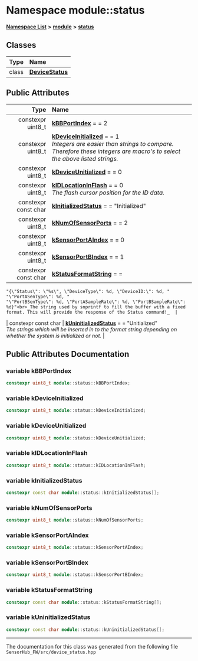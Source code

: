 

# Namespace module::status



[**Namespace List**](namespaces.md) **>** [**module**](namespacemodule.md) **>** [**status**](namespacemodule_1_1status.md)




















## Classes

| Type | Name |
| ---: | :--- |
| class | [**DeviceStatus**](classmodule_1_1status_1_1DeviceStatus.md) <br> |






## Public Attributes

| Type | Name |
| ---: | :--- |
|  constexpr uint8\_t | [**kBBPortIndex**](#variable-kbbportindex)   = = 2<br> |
|  constexpr uint8\_t | [**kDeviceInitialized**](#variable-kdeviceinitialized)   = = 1<br>_Integers are easier than strings to compare. Therefore these integers are macro's to select the above listed strings._  |
|  constexpr uint8\_t | [**kDeviceUnitialized**](#variable-kdeviceunitialized)   = = 0<br> |
|  constexpr uint8\_t | [**kIDLocationInFlash**](#variable-kidlocationinflash)   = = 0<br>_The flash cursor position for the ID data._  |
|  constexpr const char | [**kInitializedStatus**](#variable-kinitializedstatus)   = = "Initialized"<br> |
|  constexpr uint8\_t | [**kNumOfSensorPorts**](#variable-knumofsensorports)   = = 2<br> |
|  constexpr uint8\_t | [**kSensorPortAIndex**](#variable-ksensorportaindex)   = = 0<br> |
|  constexpr uint8\_t | [**kSensorPortBIndex**](#variable-ksensorportbindex)   = = 1<br> |
|  constexpr const char | [**kStatusFormatString**](#variable-kstatusformatstring)   = =
    "{\"Status\": \"%s\", \"DeviceType\": %d, \"DeviceID:\": %d, "
    "\"PortASenType\": %d, "
    "\"PortBSenType\": %d, \"PortASampleRate\": %d, \"PortBSampleRate\": %d}"<br>_The string used by snprintf to fill the buffer with a fixed format. This will provide the response of the Status command!_  |
|  constexpr const char | [**kUninitializedStatus**](#variable-kuninitializedstatus)   = = "Unitialized"<br>_The strings which will be inserted in to the format string depending on whether the system is initialized or not._  |












































## Public Attributes Documentation




### variable kBBPortIndex 

```C++
constexpr uint8_t module::status::kBBPortIndex;
```






### variable kDeviceInitialized 

```C++
constexpr uint8_t module::status::kDeviceInitialized;
```






### variable kDeviceUnitialized 

```C++
constexpr uint8_t module::status::kDeviceUnitialized;
```






### variable kIDLocationInFlash 

```C++
constexpr uint8_t module::status::kIDLocationInFlash;
```






### variable kInitializedStatus 

```C++
constexpr const char module::status::kInitializedStatus[];
```






### variable kNumOfSensorPorts 

```C++
constexpr uint8_t module::status::kNumOfSensorPorts;
```






### variable kSensorPortAIndex 

```C++
constexpr uint8_t module::status::kSensorPortAIndex;
```






### variable kSensorPortBIndex 

```C++
constexpr uint8_t module::status::kSensorPortBIndex;
```






### variable kStatusFormatString 

```C++
constexpr const char module::status::kStatusFormatString[];
```






### variable kUninitializedStatus 

```C++
constexpr const char module::status::kUninitializedStatus[];
```




------------------------------
The documentation for this class was generated from the following file `SensorHub_FW/src/device_status.hpp`

